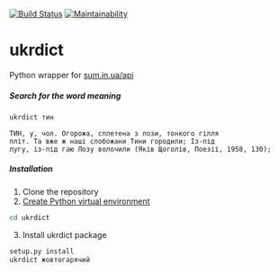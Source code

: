 [![Build Status](https://travis-ci.org/serhii73/python_sum_in_ua_api.svg?branch=master)](https://travis-ci.org/serhii73/python_sum_in_ua_api)
[![Maintainability](https://api.codeclimate.com/v1/badges/7e4c013e451878dc5f64/maintainability)](https://codeclimate.com/github/serhii73/python_sum_in_ua_api/maintainability)

# ukrdict
Python wrapper for [sum.in.ua/api](http://sum.in.ua/api)

##### Search for the word meaning
```bash
ukrdict тин
```
```
ТИН, у, чол. Огорожа, сплетена з лози, тонкого гілля
пліт. Та вже ж наші слобожани Тини городили; Із-під
лугу, із-під гаю Лозу волочили (Яків Щоголів, Поезії, 1958, 130);
```

##### Installation
1. Clone the repository
2. [Create Python virtual environment](https://docs.python.org/3.7/library/venv.html)
```bash
cd ukrdict
```
3. Install ukrdict package
```bash
setup.py install
ukrdict жовтогарячий
```
